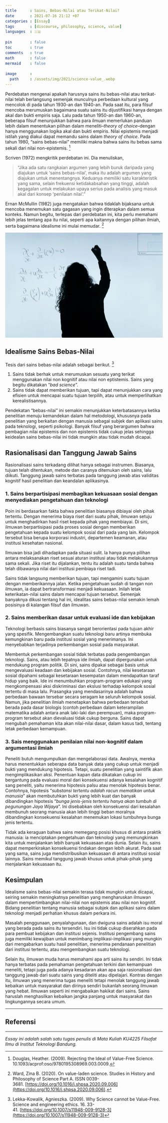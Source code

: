 ```yaml
---
title      : Sains, Bebas-Nilai atau Terikat-Nilai?
date       : 2021-07-16 21:12 +07
categories : [Essay]
tags       : [discourse, philosophy, science, value]
languages  : 🇮🇩

pin        : false
toc        : true
comments   : true
math       : false
mermaid    : false

image      :
  path     : /assets/img/2021/science-value_.webp
---
```


Perdebatan mengenai apakah harusnya sains itu bebas-nilai atau terikat-nilai telah berlangsung semenjak munculnya perbedaan kultural yang mencolok di pada tahun 1930-an dan 1940-an. Pada saat itu, para filsuf mencoba merumuskan bagaimana suatu sains itu dijustifikasi hanya dengan akal dan bukti empiris saja. Lalu pada tahun 1950-an dan 1960-an, beberapa filsuf menunjukkan bahwa para ilmuan memerlukan panduan lebih dalam menentukan pilihan dalam meneliti–_theory of choice_–dengan hanya menggunakan logika akal dan bukti empiris. Nilai epistemis menjadi istilah yang diakui dapat memandu sains dalam _theory of choice_. Pada tahun 1980, “sains bebas-nilai” memiliki makna bahwa sains itu bebas sama sekali dari nilai non-epistemis. [^1]

Scriven (1972) mengkritik perdebatan ini. Dia menuliskan,

> “Jika ada satu rangkaian argumen yang lebih buruk daripada yang diajukan untuk ‘sains bebas-nilai’, maka itu adalah argumen yang diajukan untuk menentangnya. Keduanya memiliki satu karakteristik yang sama, selain frekuensi ketidakabsahan yang tinggi, adalah kegagalan untuk melakukan upaya serius pada analisis yang masuk akal dari konsep ‘penilaian nilai’.”

Ernan McMullin (1982) juga mengatakan bahwa tidaklah bijaksana untuk mencoba menemukan satu gagasan yang ingin diterapkan dalam semua konteks. Namun begitu, terlepas dari perdebatan ini, kita perlu memahami lebih jelas tentang apa itu nilai, seperti apa kaitannya dengan pilihan ilmiah, serta bagaimana idealisme ini mulai memudar. [^2]

![](/assets/img/2021/science-value.webp)

## Idealisme Sains Bebas-Nilai

Tesis dari sains bebas-nilai adalah sebagai berikut. [^3]

1.  Sains tidak berhak untuk merumuskan sesuatu yang terikat menggunakan nilai non kognitif atau nilai non eptistemis. Sains yang begitu dikatakan “_bad science_”.
2.  Sains tidak dapat memberikan tujuan, tapi dapat menunjukkan cara yang efisien untuk mencapai suatu tujuan terpilih, atau untuk memperlihatkan kerealistisannya.

Pendekatan “bebas-nilai” ini semakin menunjukkan keterbatasannya ketika penelitian menuju kemandekan dalam hal metodologi, khususnya pada penelitian yang berkaitan dengan manusia sebagai subjek dan aplikasi sains pada teknologi, seperti psikologi. Banyak filsuf yang berargumen bahwa pembagian nilai epistemis dan non epistemis tidak cukup jelas sehingga keidealan sains bebas-nilai ini tidak mungkin atau tidak mudah dicapai.

## Rasionalisasi dan Tanggung Jawab Sains

Rasionalisasi sains terkadang dilihat hanya sebagai instrumen. Biasanya, tujuan telah ditentukan, metode dan caranya ditemukan oleh sains, lalu diikuti. Tanggung jawab sains terbatas pada tanggung jawab atas validitas kognitif hasil penelitian dan keandalan aplikasinya.

### 1. Sains berpartisipasi membagikan kekuasaan sosial dengan menyediakan pengetahuan dan teknologi

Poin ini berdasarkan fakta bahwa penelitian biasanya dibiayai oleh pihak tertentu. Dengan menerima biaya riset dari suatu pihak, ilmuwan setuju untuk menghadirkan hasil riset kepada pihak yang membiayai. Di sini, ilmuwan berpartisipasi pada proses sosial dengan memberikan pengetahuan kepada suatu kelompok sosial dari pada yang lain. Kelompok tersebut bisa berupa korporasi industri, departemen keamanan, atau institusi kesehatan nasional.

Ilmuwan bisa jadi dihadapkan pada situasi sulit. Ia hanya punya pilihan antara melaksanakan riset sesuai aturan institusi atau tidak melakukannya sama sekali. Jika riset itu dijalankan, tentu itu adalah suatu tanda bahwa telah dibawanya nilai dari institusi pembiaya riset tadi.

Sains tidak langsung memberikan tujuan, tapi mengamini suatu tujuan dengan memberikannya jalan. Ketika pengetahuan sudah di tangan non ilmuwan, ia dapat bertransformasi menjadi kekuasaan. Inilah letak keterikatan-nilai sains dalam mencapai tujuan tersebut. Semenjak banyaknya dikusi tentang hal ini, idealitas sains bebas-nilai semakin lemah posisinya di kalangan filsuf dan ilmuwan.

### 2. Sains memberikan dasar untuk evaluasi ide dan kebijakan

Teknologi berbasis sains biasanya sangat berorientasi pada tujuan akhir yang spesifik. Mengembangkan suatu teknologi baru artinya membuka kemungkinan baru pada institusi sosial yang menerimanya. Ini menyebabkan terjadinya perkembangan sosial pada masyarakat.

Membentuk perkembangan sosial tidak terbatas pada pengembangan teknologi. Sains, atau lebih tepatnya ide ilmiah, dapat dipergunakan untuk mendukung program politik. Di sini, sains dipakai sebagai basis untuk mengevaluasi keadaan dan kebijakan sosial. Contohnya, nilai kesetaraan sosial dipahami sebagai kesetaraan kesempatan dalam mendapatkan taraf hidup yang baik. Ide ini menumbuhkan program-program edukasi yang mengkompensasi aksi diskriminasi dan ekslusi terhadap kelompok sosial tertentu di masa lalu. Prasangka yang mendasarinya adalah bahwa perbedaan bawaan tersebar secara seragam ke seluruh kelompok sosial. Namun, jika penelitian ilmiah menetapkan bahwa perbedaan tersebut berada pada dasar biologis (contoh perbedaan dalam keterampilan matematika adalah antara anak laki-laki dan perempuan), maka program-program tersebut akan dievaluasi tidak cukup berguna. Sains dapat mengubah pemahaman kita akan nilai-nilai dasar, dalam kasus tadi, tentang letak perbedaan kemampuan.

### 3. Sais menggunakan penilaian nilai non-kognitif dalam argumentasi ilmiah

Peneliti butuh mengumpulkan dan mengelaborasi data. Awalnya, mereka harus menentukkan seberapa data banyak data yang cukup untuk menjadi bukti yang mendukung hipotesis. Tetapi, suatu penelitian yang saintifik akan mengimplikasikan aksi. Penentuan kapan data dikatakan cukup ini bergantung pada evaluasi moral dari konsekuensi adanya kesalahan kognitif sang peneliti, yaitu menerima hipotesis palsu atau menolak hipotesis benar. Contohnya, hipotesis “_substansi tertentu adalah racun mematikan untuk manusia_” akan membutuhkan bukti yang lebih kuat dan banyak dibandingkan hipotesis “_bunga jenis-jenis tertentu hanya akan tumbuh di pegunungan Jaya Wijaya_”. Ini disebabkan oleh konsekuensi dari kesalahan membunuh seorang manusia akan lebih tinggi beban moralnya dibandingkan konsekuensi kesalahan menemukan lokasi tumbuhnya bunga jenis tertentu.

Tidak ada keraguan bahwa sains memegang posisi khusus di antara praktik manusia: ia menciptakan pengetahuan dan teknologi yang memungkinkan kita untuk menjalankan lebih banyak kekuasaan atas dunia. Selain itu, sains dapat memperkirakan konsekuensi tindakan dengan lebih akurat. Pada saat yang sama, sains juga mendistribusikan kekuasaan di antara institusi sosial lainnya. Sains memikul tanggung jawab khusus untuk pihak-pihak yang menjalankan kekuasaan itu.

## Kesimpulan

Idealisme sains bebas-nilai semakin terasa tidak mungkin untuk dicapai, seiring semakin meningkatnya penelitian yang mengharuskan ilmuwan dalam mempertimbangkan nilai-nilai non epistemis atau nilai non kognitif. Bidang penelitian tentang manusia sebagai subjek dan aplikasi sains dalam teknologi menjadi perhatian khusus dalam perkara ini.

Masalah penggunaan, penyalahgunaan, dan dwiguna sains adalah isu moral yang berada pada sains itu tersendiri. Isu ini tidak cukup diserahkan pada para pembuat kebijakan dan institusi sejenis. Institusi pengembang sains juga memiliki kewajiban untuk menimbang implikasi-implikasi yang mungkin dari mengabarkan suatu hasil penelitian, menerima pendanaan penelitian dari institusi tertentu, atau mengembangkan suatu teknologi.

Selain itu, ilmuwan muda harus memahami apa arti sains itu sendiri. Ini tidak hanya terbatas pada pemahaman pengetahuan terkini dan kemampuan meneliti, tetapi juga pada adanya kesadaran akan apa saja rasionalisasi dan tanggung jawab dari suatu sains yang diteliti atau dipelajari. Kontras dengan itu, ilmuwan yang menerima tugas meneliti tetapi menolak tanggung jawab kebaikan untuk masyarakat dan dirinya sendiri bukanlah seorang ilmuwan yang hebat. Ilmuwan seperti ini mengabaikan hakikat dari sains. Sains haruslah menghasilkan kebaikan jangka panjang untuk masyarakat dan lingkungannya secara umum.

---

## Referensi

[^1]:  Douglas, Heather. (2009). Rejecting the Ideal of Value-Free Science. 10.1093/acprof:oso/9780195308969.003.0009.
[^2]: Ward, Zina B. (2020). On value-laden science. Studies in History and Philosophy of Science Part A. ISSN 0039-3681. [https://doi.org/10.1016/j.shpsa.2020.09.006](https://doi.org/10.1016/j.shpsa.2020.09.006).
[^3]: Lekka-Kowalik, Agnieszka. (2009). Why Science cannot be Value-Free. Science and engineering ethics. 16. 33-41. [https://doi.org/10.1007/s11948-009-9128-3](https://doi.org/10.1007/s11948-009-9128-3)

---

_Essay ini adalah salah satu tugas penulis di Mata Kuliah KU4225 Filsafat Ilmu di Institut Teknologi Bandung._
